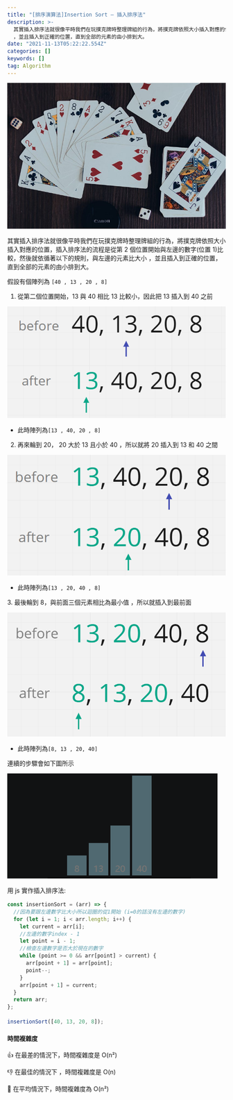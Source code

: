 ```yaml
---
title: "[排序演算法]Insertion Sort — 插入排序法"
description: >-
  其實插入排序法就很像平時我們在玩撲克牌時整理牌組的行為，將撲克牌依照大小插入對應的位置，插入排序法的流程是從第2個位置開始與左邊的數字(位置1)比較，然後就依循著以下的規則，與左邊的元素比大小
  ，並且插入到正確的位置，直到全部的元素的由小排到大。
date: "2021-11-13T05:22:22.554Z"
categories: []
keywords: []
tag: Algorithm
---
```


![](/img/1__F6gC20B1__Cwv__Mi5KH3TFg.jpeg)

其實插入排序法就很像平時我們在玩撲克牌時整理牌組的行為，將撲克牌依照大小插入對應的位置，插入排序法的流程是從第 2 個位置開始與左邊的數字(位置 1)比較，然後就依循著以下的規則，與左邊的元素比大小 ，並且插入到正確的位置，直到全部的元素的由小排到大。

假設有個陣列為 `[40 , 13 , 20 , 8]`

1. 從第二個位置開始，13 與 40 相比 13 比較小，因此把 13 插入到 40 之前

![](/img/1__n5RKHgfcZMdM0PUBZkNfvQ.png)

- 此時陣列為`[13 , 40, 20 , 8]`

2. 再來輪到 20， 20 大於 13 且小於 40 ，所以就將 20 插入到 13 和 40 之間

![](/img/1__g3uuWEXsJ2Md6U17IajXLw.png)

- 此時陣列為`[13 , 20, 40 , 8]`

3\. 最後輪到 8，與前面三個元素相比為最小值 ，所以就插入到最前面

![](/img/1__lZA__EgfcNw2qOaeAiNTtbg.png)

- 此時陣列為`[8, 13 , 20, 40]`

連續的步驟會如下圖所示

![](/img/1__muLlhPQUAq34lK6eKVxoqA.gif)

用 js 實作插入排序法:

```javascript
const insertionSort = (arr) => {
  //因為要跟左邊數字比大小所以迴圈的從1開始 (i=0的話沒有左邊的數字)
  for (let i = 1; i < arr.length; i++) {
    let current = arr[i];
    //左邊的數字index - 1
    let point = i - 1;
    //檢查左邊數字是否大於現在的數字
    while (point >= 0 && arr[point] > current) {
      arr[point + 1] = arr[point];
      point--;
    }
    arr[point + 1] = current;
  }
  return arr;
};

insertionSort([40, 13, 20, 8]);
```

#### 時間複雜度

👍 在最差的情況下，時間複雜度是 O(n²)

👎 在最佳的情況下 ，時間複雜度是 O(n)

🤚 在平均情況下，時間複雜度為 O(n²)
